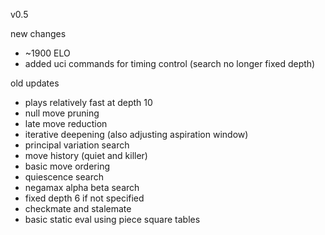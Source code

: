 v0.5

new changes
- ~1900 ELO
- added uci commands for timing control (search no longer fixed depth)

old updates
- plays relatively fast at depth 10
- null move pruning
- late move reduction
- iterative deepening (also adjusting aspiration window)
- principal variation search
- move history (quiet and killer)
- basic move ordering
- quiescence search
- negamax alpha beta search
- fixed depth 6 if not specified
- checkmate and stalemate
- basic static eval using piece square tables
